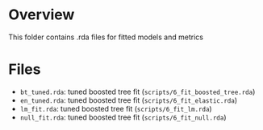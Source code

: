 # Overview
This folder contains .rda files for fitted models and metrics

# Files
- `bt_tuned.rda`: tuned boosted tree fit (`scripts/6_fit_boosted_tree.rda`)
- `en_tuned.rda`: tuned boosted tree fit (`scripts/6_fit_elastic.rda`)
- `lm_fit.rda`: tuned boosted tree fit (`scripts/6_fit_lm.rda`)
- `null_fit.rda`: tuned boosted tree fit (`scripts/6_fit_null.rda`)